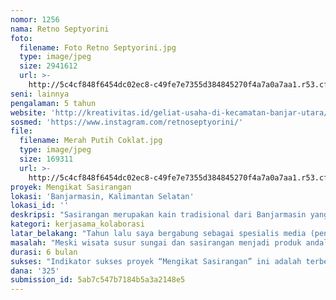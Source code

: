 ```yaml
---
nomor: 1256
nama: Retno Septyorini
foto:
  filename: Foto Retno Septyorini.jpg
  type: image/jpeg
  size: 2941612
  url: >-
    http://5c4cf848f6454dc02ec8-c49fe7e7355d384845270f4a7a0a7aa1.r53.cf2.rackcdn.com/6e21a4b6-5879-4e3b-9de5-221fa4aded04/Foto%20Retno%20Septyorini.jpg
seni: lainnya
pengalaman: 5 tahun
website: 'http://kreativitas.id/geliat-usaha-di-kecamatan-banjar-utara/'
sosmed: 'https://www.instagram.com/retnoseptyorini/'
file:
  filename: Merah Putih Coklat.jpg
  type: image/jpeg
  size: 169311
  url: >-
    http://5c4cf848f6454dc02ec8-c49fe7e7355d384845270f4a7a0a7aa1.r53.cf2.rackcdn.com/54097280-a809-4bb2-94f5-5ac69090788e/Merah%20Putih%20Coklat.jpg
proyek: Mengikat Sasirangan
lokasi: 'Banjarmasin, Kalimantan Selatan'
lokasi_id: ''
deskripsi: "Sasirangan merupakan kain tradisional dari Banjarmasin yang digadang-gadang dapat menjadi bagian wastra nusantara yang mendunia. Sayangnya, Banjarmasin belum memiliki oleh-oleh khas berbahan sasirangan yang dibuat dengan creative rational yang memadai sehingga belum ada buah tangan kekinian berbahan sasirangan yang menjadi primadona wisatawan. Mereka lebih banyak membeli sasirangan dalam bentuk kain untuk dibuat busana yang dipakai pada acara formal. Hal ini menjadi salah satu penyebab mengapa gaung sasirangan masih jauh dari impian, disamping faktor lain seperti kurang tersampaikannya sejarah maupun narasi menarik dari sasirangan. Padahal jika ditelisik lebih lanjut, sasirangan menyimpan sejarah perjuangan perempuan-perempuan Banjarmasin dalam memperbaiki taraf ekonomi keluarga. Sebuah perjuangan bersama yang dilakukan sejak tahun 80an lalu.\r\n\r\nProyek berjudul “Mengikat Sasirangan” ini merupakan proyek kolaboratif antara desainer dan content creator untuk untuk berinovasi bersama beberapa komunitas perempuan di Banjarmasin (utamanya kelompok perempuan penyirang di kampung sasirangan dan pengrajin purun di Kecamatan Banjar Utara yang kebanyakan berusia tak lagi muda) untuk membuat beberapa prototype produk oleh-oleh kekinian khas Banjarmasin yang ramah lingkungan serta menawarkan nilai seni dan ekonomi yang lebih tinggi, lengkap dengan narasi yang menarik untuk diperkenalkan sebagai bagian dari pesona wastra nusantara yang layak bergaung pada segmentasi pasar yang lebih luas dan jelas.\r\n"
kategori: kerjasama_kolaborasi
latar_belakang: "Tahun lalu saya bergabung sebagai spesialis media (pengelola @halomasin) dalam sebuah program live in pelaku kreatif di Banjarmasin yang bertujuan untuk mengembangkan potensi ekonomi kreatif lokal di sana. Pengalaman live in selama empat bulan tersebut membuka wawasan baru akan berbagai potensi ekonomi kreatif khas Banjarmasin, dimana dua produk yang paling diunggulkan adalah wisata susur sungai dan kain tradisional bernama sasirangan.\r\n\r\nAda yang menarik jika membicarakan tentang sasirangan karena di awal kemunculannya sasirangan dikenal sebagai media pengobatan yang sakral. Atas perjuangan perempuan-perempuan hebat di Banjarmasin, pada akhirnya sasirangan dapat bertransformasi menjadi produk budaya kebanggaan Urang Banua. Sayangnya, kurang dikenalnya kain yang dibuat dengan teknik gambar-jelujur-ikat-celup, yang proses produksinya banyak melibatkan perempuan ini ternyata masih kerap dikira sebagai kain ikat-celup bermotif senada seperti jumputan ataupun shibori. \r\n\r\nSelain minimnya faktor inovasi untuk produk jadi berbahan sasirangan, limbah pewarna sintetis yang kini banyak digunakan pengrajin lambat laun dapat mencemari sungai, yang notabene merupakan pembeda utama Banjarmasin dengan kota lainnya. Dari sinilah muncul ide untuk menghadirkan buah tangan kekinian khas Banjarmasin bernilai seni dan ekonomi tinggi, yang dibuat dari perpaduan bahan ramah lingkungan seperti sasirangan warna alam, purun dan limbah kayu yang banyak tersedia di Banjarmasin.\r\n"
masalah: "Meski wisata susur sungai dan sasirangan menjadi produk andalan khas Banjarmasin, namun keduanya belum menunjukkan konektivitas yang saling menguntungkan. Di satu sisi keduanya diunggulkan, di sisi lain gaung pewarna alam untuk sasirangan belum mengalahkan penggunaan pewarna sintetis yang masih menjadi primadona bagi banyak pengrajin sasirangan di Banjarmasin. Meski pada akhirnya sama-sama dibuang ke sungai, nemun jika dibandingkan dengan limbah pewarna sintetis, penggunaan limbah pewarna alam tentu jauh lebih ringan sekaligus lebih ramah lingkungan. \r\n\r\nPenggunaan bahan alam lain yang banyak terdapat di Banjarmasin seperti purun dan limbah kayu diharapkan dapat memaksimalkan pemanfaatan potensi ekonomi dari kekayaan alam khas Banjarmasin sekaligus dapat mengurangi limbah kayu yang banyak ditemukan di tepian sungai. Pemanfaatan purun sebagai bahan pembuatan maupun bahan packaging produk “Mengikat Sasirangan” diharapkan mampu mengurangi limbah plastik, utamanya limbah plastik di sekitar kawasan Banjarmasin.\r\n\r\nProyek ini juga bertujuan ingin mengurangi budaya “kada” (dalam Bahasa Banjar kada berarti tidak) bisa, kada pernah coba dan kada lulus SD yang kerap didengar dari beberapa komunitas pengrajin yang pernah ditemui di beberapa titik di Banjarmasin. Padahal jika dibuat dengan creative rational yang memadai, produk kerajinan khas Banjarmasin berpeluang besar untuk bersaing dengan khas dari daerah lain.\r\n"
durasi: 6 bulan
sukses: "Indikator sukses proyek “Mengikat Sasirangan” ini adalah terbentuknya ruang komunikasi antar komunitas pengrajin agar lebih inovatif dalam berkolaborasi menghasilkan produk khas banjar yang ramah lingkungan, bernilai seni dan ekonomi yang lebih tinggi. \r\n\r\nIndikator sukses lainnya dari proyek ini adalah terciptanya ruang komunikasi visual yang menarik bagi target market baik yang berada di dalam ataupun luar Banjarmasin untuk mengkampanyekan semangat inovasi, kolaborasi dan semangat kepedulian lingkungan.\r\n\r\nDi akhir program ini, kami ingin mempersembahkan pameran karya kolaboratif di Banjarmasin selama 2 hari yang menghadirkan beberapa prototype produk sekaligus mengajak mama-mama pengrajin yang menjadi kolaborator kami untuk berbagi pengalaman dengan generasi muda di Banjarmasin. \r\nHarapannya, hasil kolaborasi dan inovasi ini dapat menginspirasi generasi muda di Banjarmasin untuk mengenal potensi ekonomi kreatif lokal sehingga berbagai potensi tersebut dapat lebih cepat untuk dikembangkan agar dapat segera masuk ke kancah pasar yang lebih jelas dan luas.\r\n\r\nPameran ini dinyatakan berhasil jika dapat menghadirkan 15 pilihan produk untuk direkomendasikan sebagai oleh-oleh baru dari Banjarmasin lengkap dengan narasi, perhitungan laba rugi, juga perencanaan pengembangan produk, yang dihadiri llebih dari 300 pengunjung setiap harinya. \r\n\r\nIndikator lain suksesnya proyek ini adalah  kesiapan produk untuk diikutkan dalam berbagai pameran komunitas berskala nasional dan ada timbal balik pre order sebanyak 50 pieces. "
dana: '325'
submission_id: 5ab7c547b7184b5a3a2148e5
---
```

